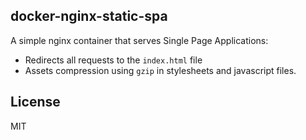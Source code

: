 ## docker-nginx-static-spa

A simple nginx container that serves Single Page Applications:
- Redirects all requests to the `index.html` file
- Assets compression using `gzip` in stylesheets and javascript files.

## License
MIT
